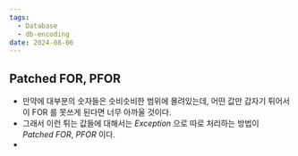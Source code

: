 ```yaml
---
tags:
  - Database
  - db-encoding
date: 2024-08-06
---
```



## Patched FOR, PFOR

- 만약에 대부분의 숫자들은 슷비슷비한 범위에 몰려있는데, 어떤 값만 갑자기 튀어서 이 FOR 를 못쓰게 된다면 너무 아까울 것이다.
- 그래서 이런 튀는 값들에 대해서는 *Exception* 으로 따로 처리하는 방법이 *Patched FOR*, *PFOR* 이다.
- 